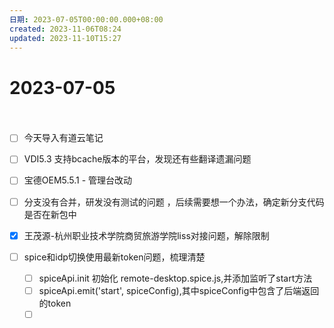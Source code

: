 ```yaml
---
日期: 2023-07-05T00:00:00.000+08:00
created: 2023-11-06T08:24
updated: 2023-11-10T15:27
---
```

# 2023-07-05

　　‍

* [ ] 今天导入有道云笔记
* [ ] VDI5.3 支持bcache版本的平台，发现还有些翻译遗漏问题
* [ ] 宝德OEM5.5.1 - 管理台改动
* [ ] 分支没有合并，研发没有测试的问题 ，后续需要想一个办法，确定新分支代码是否在新包中
* [X] 王茂源-杭州职业技术学院商贸旅游学院liss对接问题，解除限制
* [ ] spice和idp切换使用最新token问题，梳理清楚

  * [ ] spiceApi.init 初始化 remote-desktop.spice.js,并添加监听了start方法
  * [ ] spiceApi.emit('start', spiceConfig),其中spiceConfig中包含了后端返回的token
  * [ ] ‍

　　‍
